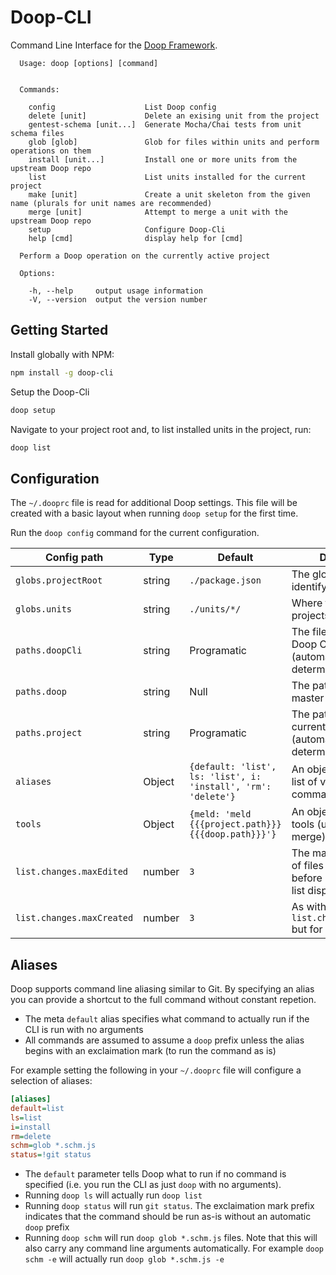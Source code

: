 Doop-CLI
========
Command Line Interface for the [Doop Framework](https://github.com/MomsFriendlyDevCo/Doop).

```
  Usage: doop [options] [command]


  Commands:

    config                    List Doop config
    delete [unit]             Delete an exising unit from the project
    gentest-schema [unit...]  Generate Mocha/Chai tests from unit schema files
    glob [glob]               Glob for files within units and perform operations on them
    install [unit...]         Install one or more units from the upstream Doop repo
    list                      List units installed for the current project
    make [unit]               Create a unit skeleton from the given name (plurals for unit names are recommended)
    merge [unit]              Attempt to merge a unit with the upstream Doop repo
    setup                     Configure Doop-Cli
    help [cmd]                display help for [cmd]

  Perform a Doop operation on the currently active project

  Options:

    -h, --help     output usage information
    -V, --version  output the version number
```

Getting Started
---------------
Install globally with NPM:

```bash
npm install -g doop-cli
```

Setup the Doop-Cli

```bash
doop setup
```

Navigate to your project root and, to list installed units in the project, run:

```bash
doop list
```

Configuration
-------------
The `~/.dooprc` file is read for additional Doop settings. This file will be created with a basic layout when running `doop setup` for the first time.

Run the `doop config` command for the current configuration.


| Config path               | Type   | Default          | Description                                                                            |
|---------------------------|--------|------------------|----------------------------------------------------------------------------------------|
| `globs.projectRoot`       | string | `./package.json` | The glob to use to identify the project root                                           |
| `globs.units`             | string | `./units/*/`     | Where to find a projects Units                                                         |
| `paths.doopCli`           | string | Programatic      | The file path to the Doop CLI file (automatically determined by default)               |
| `paths.doop`              | string | Null             | The path on disk of the master Doop repo                                               |
| `paths.project`           | string | Programatic      | The path on disk of the current project (automatically determined by default)          |
| `aliases`                 | Object | `{default: 'list', ls: 'list', i: 'install', 'rm': 'delete'}` | An object containing a list of valid [alias](#aliases) commands |
| `tools`                   | Object | `{meld: 'meld {{{project.path}}} {{{doop.path}}}'}` | An object of available tools (used mainly to merge) |
| `list.changes.maxEdited`  | number | `3`              | The maximum number of files to show per unit before compressing the list display       |
| `list.changes.maxCreated` | number | `3`              | As with `list.changes.maxEdited` but for created files                                 |


Aliases
-------
Doop supports command line aliasing similar to Git. By specifying an alias you can provide a shortcut to the full command without constant repetion.

* The meta `default` alias specifies what command to actually run if the CLI is run with no arguments
* All commands are assumed to assume a `doop` prefix unless the alias begins with an exclaimation mark (to run the command as is)


For example setting the following in your `~/.dooprc` file will configure a selection of aliases:

```ini
[aliases]
default=list
ls=list
i=install
rm=delete
schm=glob *.schm.js
status=!git status
```

* The `default` parameter tells Doop what to run if no command is specified (i.e. you run the CLI as just `doop` with no arguments).
* Running `doop ls` will actually run `doop list`
* Running `doop status` will run `git status`. The exclaimation mark prefix indicates that the command should be run as-is without an automatic `doop` prefix
* Running `doop schm` will run `doop glob *.schm.js` files. Note that this will also carry any command line arguments automatically. For example `doop schm -e` will actually run `doop glob *.schm.js -e`
